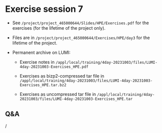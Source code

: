 # Exercise session 7

<!--
No materials available at the moment.
-->

<!--
-    Overview exercises day 1+2+3 temporarily available on
     [this link](https://462000265.lumidata.eu/4day-20231003/files/LUMI-4day-20231003-3_Exercises_day3.pdf)
-->


-   See `/project/project_465000644/Slides/HPE/Exercises.pdf` for the exercises
    (for the lifetime of the project only).

-   Files are in 
    `/project/project_465000644/Exercises/HPE/day3` for the lifetime of the project.

-   Permanent archive on LUMI:

    -   Exercise notes in `/appl/local/training/4day-20231003/files/LUMI-4day-20231003-Exercises_HPE.pdf`

    -   Exercises as bizp2-compressed tar file in
        `/appl/local/training/4day-20231003/files/LUMI-4day-20231003-Exercises_HPE.tar.bz2`

    -   Exercises as uncompressed tar file in
        `/appl/local/training/4day-20231003/files/LUMI-4day-20231003-Exercises_HPE.tar`

## Q&A

/
